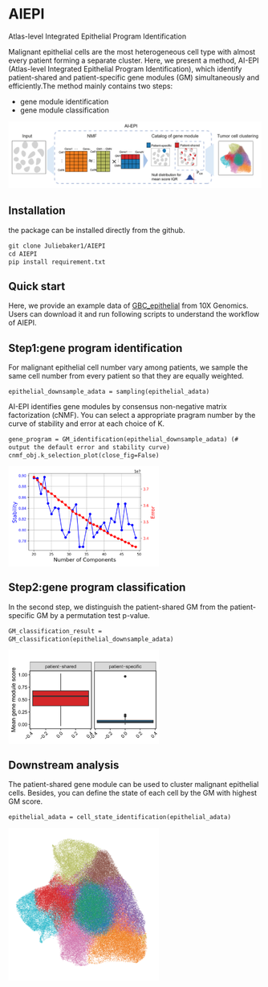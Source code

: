 # AIEPI
Atlas-level Integrated Epithelial Program Identification

Malignant epithelial cells are the most heterogeneous cell type with almost every patient forming a separate cluster. Here, we present a method, AI-EPI (Atlas-level Integrated Epithelial Program Identification), which identify patient-shared and patient-specific gene modules (GM) simultaneously and efficiently.The
method mainly contains two steps:

-   gene module identification
-   gene module classification

![workflow.png](inst/workflow.png)

Installation
------------

the package can be installed directly from the github.

```
git clone Juliebaker1/AIEPI
cd AIEPI
pip install requirement.txt
```

Quick start
-----------

Here, we provide an example data of [GBC_epithelial](http://lifeome.net/software/hrg/GBC_epithelial.h5ad) 
from 10X Genomics. Users can download it and run following scripts to understand the workflow of AIEPI.

Step1:gene program identification
------------------

For malignant epithelial cell number vary among patients, we sample the same cell number from every patient so that they are equally weighted.

```
epithelial_downsample_adata = sampling(epithelial_adata)
```
AI-EPI identifies gene modules by consensus non-negative matrix factorization (cNMF). You can select a appropriate pragram number by the curve of stability and error at each choice of K.
```
gene_program = GM_identification(epithelial_downsample_adata) (# output the default error and stability curve)
cnmf_obj.k_selection_plot(close_fig=False)
```

<img src="./inst/Epithelial.k_selection.png" width = "300"  alt="Epithelial.k_selection.png" align=center />




Step2:gene program classification
-------------

In the second step, we distinguish the patient-shared GM from the patient-specific GM by a permutation test p-value.  

```
GM_classification_result = GM_classification(epithelial_downsample_adata)
```

<img src="./inst/IQR.png" width = "300"  alt="IQR.png" align=center />


Downstream analysis
-------------------------------------------------
The patient-shared gene module can be used to cluster malignant epithelial cells. Besides, you can define the state of each cell by the GM with highest GM score.

```
epithelial_adata = cell_state_identification(epithelial_adata)
```
<img src="./inst/clustering.png" width = "300" alt="clustering.png" align=center />


